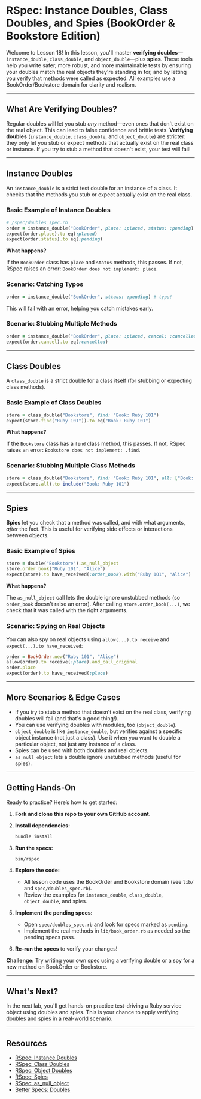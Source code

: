 
# RSpec: Instance Doubles, Class Doubles, and Spies (BookOrder & Bookstore Edition)

Welcome to Lesson 18! In this lesson, you'll master **verifying doubles**—`instance_double`, `class_double`, and `object_double`—plus **spies**. These tools help you write safer, more robust, and more maintainable tests by ensuring your doubles match the real objects they're standing in for, and by letting you verify that methods were called as expected. All examples use a BookOrder/Bookstore domain for clarity and realism.

---

## What Are Verifying Doubles?

Regular doubles will let you stub *any* method—even ones that don't exist on the real object. This can lead to false confidence and brittle tests. **Verifying doubles** (`instance_double`, `class_double`, and `object_double`) are stricter: they only let you stub or expect methods that actually exist on the real class or instance. If you try to stub a method that doesn't exist, your test will fail!

---

## Instance Doubles

An `instance_double` is a strict test double for an instance of a class. It checks that the methods you stub or expect actually exist on the real class.

### Basic Example of Instance Doubles

```ruby
# /spec/doubles_spec.rb
order = instance_double("BookOrder", place: :placed, status: :pending)
expect(order.place).to eq(:placed)
expect(order.status).to eq(:pending)
```

**What happens?**

If the `BookOrder` class has `place` and `status` methods, this passes. If not, RSpec raises an error: `BookOrder does not implement: place`.

### Scenario: Catching Typos

```ruby
order = instance_double("BookOrder", sttaus: :pending) # typo!
```

This will fail with an error, helping you catch mistakes early.

### Scenario: Stubbing Multiple Methods

```ruby
order = instance_double("BookOrder", place: :placed, cancel: :cancelled, status: :pending)
expect(order.cancel).to eq(:cancelled)
```

---

## Class Doubles

A `class_double` is a strict double for a class itself (for stubbing or expecting class methods).

### Basic Example of Class Doubles

```ruby
store = class_double("Bookstore", find: "Book: Ruby 101")
expect(store.find("Ruby 101")).to eq("Book: Ruby 101")
```

**What happens?**

If the `Bookstore` class has a `find` class method, this passes. If not, RSpec raises an error: `Bookstore does not implement: .find`.

### Scenario: Stubbing Multiple Class Methods

```ruby
store = class_double("Bookstore", find: "Book: Ruby 101", all: ["Book: Ruby 101", "Book: RSpec Mastery"])
expect(store.all).to include("Book: Ruby 101")
```

---

## Spies

**Spies** let you check that a method was called, and with what arguments, *after* the fact. This is useful for verifying side effects or interactions between objects.

### Basic Example of Spies

```ruby
store = double("Bookstore").as_null_object
store.order_book("Ruby 101", "Alice")
expect(store).to have_received(:order_book).with("Ruby 101", "Alice")
```

**What happens?**

The `as_null_object` call lets the double ignore unstubbed methods (so `order_book` doesn't raise an error). After calling `store.order_book(...)`, we check that it was called with the right arguments.

### Scenario: Spying on Real Objects

You can also spy on real objects using `allow(...).to receive` and `expect(...).to have_received`:

```ruby
order = BookOrder.new("Ruby 101", "Alice")
allow(order).to receive(:place).and_call_original
order.place
expect(order).to have_received(:place)
```

---

## More Scenarios & Edge Cases

- If you try to stub a method that doesn't exist on the real class, verifying doubles will fail (and that's a good thing!).
- You can use verifying doubles with modules, too (`object_double`).
- `object_double` is like `instance_double`, but verifies against a specific object instance (not just a class). Use it when you want to double a particular object, not just any instance of a class.
- Spies can be used with both doubles and real objects.
- `as_null_object` lets a double ignore unstubbed methods (useful for spies).

---

## Getting Hands-On

Ready to practice? Here’s how to get started:

1. **Fork and clone this repo to your own GitHub account.**
2. **Install dependencies:**

    ```zsh
    bundle install
    ```

3. **Run the specs:**

    ```zsh
    bin/rspec
    ```

4. **Explore the code:**

   - All lesson code uses the BookOrder and Bookstore domain (see `lib/` and `spec/doubles_spec.rb`).
   - Review the examples for `instance_double`, `class_double`, `object_double`, and spies.

5. **Implement the pending specs:**

   - Open `spec/doubles_spec.rb` and look for specs marked as `pending`.
   - Implement the real methods in `lib/book_order.rb` as needed so the pending specs pass.

6. **Re-run the specs** to verify your changes!

**Challenge:** Try writing your own spec using a verifying double or a spy for a new method on BookOrder or Bookstore.

---

## What's Next?

In the next lab, you'll get hands-on practice test-driving a Ruby service object using doubles and spies. This is your chance to apply verifying doubles and spies in a real-world scenario.

---

## Resources

- [RSpec: Instance Doubles](https://relishapp.com/rspec/rspec-mocks/v/3-10/docs/verifying-doubles/instance-doubles)
- [RSpec: Class Doubles](https://relishapp.com/rspec/rspec-mocks/v/3-10/docs/verifying-doubles/class-doubles)
- [RSpec: Object Doubles](https://relishapp.com/rspec/rspec-mocks/v/3-10/docs/verifying-doubles/object-doubles)
- [RSpec: Spies](https://relishapp.com/rspec/rspec-mocks/v/3-10/docs/basics/spies)
- [RSpec: as_null_object](https://relishapp.com/rspec/rspec-mocks/v/3-10/docs/basics/null-object-double)
- [Better Specs: Doubles](https://www.betterspecs.org/#doubles)
